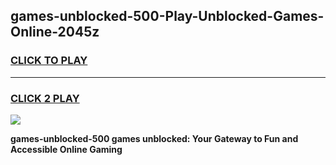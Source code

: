 
## games-unblocked-500-Play-Unblocked-Games-Online-2045z
<h3>
<a href="https://premium76.site?title=games-unblocked-500&ref=25A">CLICK TO PLAY</a></h3>
<hr>

<h3>
<a href="https://premium76.site?title=games-unblocked-500&ref=25A">CLICK 2 PLAY</a>
  
</h3>

<a href="https://premium76.site?title=games-unblocked-500&ref=25A"><img src="https://clearcache.store/games.png"></a>


**games-unblocked-500 games unblocked: Your Gateway to Fun and Accessible Online Gaming**
